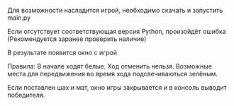 Для возможности насладится игрой, необходимо скачать и запустить main.py

Если отсутствует соответствующая версия Python, произойдёт ошибка (Рекомендуется заранее проверить наличие)

В результате появится окно с игрой

Правила:
В начале ходят белые.
Ход отменить нельзя.
Возможные места для передвижения во время хода подсвечиваються зелёным. 

Если поставлен шах и мат, окно игры закрывается и в консоль выводит победителя.
